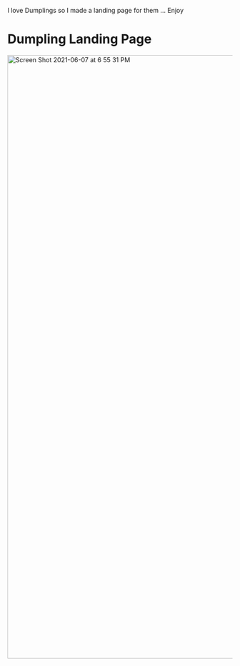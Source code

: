  I love Dumplings so I made a landing page for them ... Enjoy
 
 # Dumpling Landing Page
 
 <img width="1351" alt="Screen Shot 2021-06-07 at 6 55 31 PM" src="https://user-images.githubusercontent.com/75183667/121060456-f1d84f00-c7c2-11eb-8cdf-3ce4b7ba6c2d.png">



